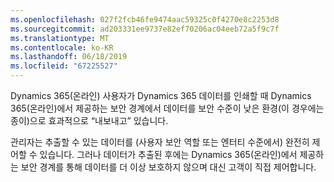 ```yaml
---
ms.openlocfilehash: 027f2fcb46fe9474aac59325c0f4270e8c2253d8
ms.sourcegitcommit: ad203331ee9737e82ef70206ac04eeb72a5f9c7f
ms.translationtype: MT
ms.contentlocale: ko-KR
ms.lasthandoff: 06/18/2019
ms.locfileid: "67225527"
---
```

Dynamics 365(온라인) 사용자가 Dynamics 365 데이터를 인쇄할 때 Dynamics 365(온라인)에서 제공하는 보안 경계에서 데이터를 보안 수준이 낮은 환경(이 경우에는 종이)으로 효과적으로 “내보내고” 있습니다.  
  
 관리자는 추출할 수 있는 데이터를 (사용자 보안 역할 또는 엔터티 수준에서) 완전히 제어할 수 있습니다. 그러나 데이터가 추출된 후에는 Dynamics 365(온라인)에서 제공하는 보안 경계를 통해 데이터를 더 이상 보호하지 않으며 대신 고객이 직접 제어합니다.